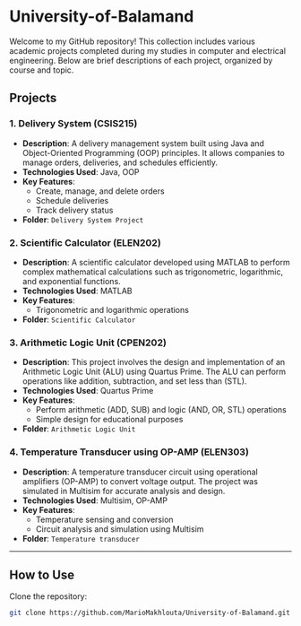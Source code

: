 # University-of-Balamand
Welcome to my GitHub repository! This collection includes various academic projects completed during my studies in computer and electrical engineering. Below are brief descriptions of each project, organized by course and topic. 

## Projects

### 1. **Delivery System (CSIS215)**
   - **Description**: A delivery management system built using Java and Object-Oriented Programming (OOP) principles. It allows companies to manage orders, deliveries, and schedules efficiently.
   - **Technologies Used**: Java, OOP
   - **Key Features**:
     - Create, manage, and delete orders
     - Schedule deliveries
     - Track delivery status
   - **Folder**: `Delivery System Project`
   
### 2. **Scientific Calculator (ELEN202)**
   - **Description**: A scientific calculator developed using MATLAB to perform complex mathematical calculations such as trigonometric, logarithmic, and exponential functions.
   - **Technologies Used**: MATLAB
   - **Key Features**:
     - Trigonometric and logarithmic operations
   - **Folder**: `Scientific Calculator`
   
### 3. **Arithmetic Logic Unit (CPEN202)**
   - **Description**: This project involves the design and implementation of an Arithmetic Logic Unit (ALU) using Quartus Prime. The ALU can perform operations like addition, subtraction, and set less than (STL).
   - **Technologies Used**: Quartus Prime
   - **Key Features**:
     - Perform arithmetic (ADD, SUB) and logic (AND, OR, STL) operations
     - Simple design for educational purposes
   - **Folder**: `Arithmetic Logic Unit`

### 4. **Temperature Transducer using OP-AMP (ELEN303)**
   - **Description**: A temperature transducer circuit using operational amplifiers (OP-AMP) to convert voltage output. The project was simulated in Multisim for accurate analysis and design.
   - **Technologies Used**: Multisim, OP-AMP
   - **Key Features**:
     - Temperature sensing and conversion
     - Circuit analysis and simulation using Multisim
   - **Folder**: `Temperature transducer`

---

## How to Use

Clone the repository:
```bash
git clone https://github.com/MarioMakhlouta/University-of-Balamand.git
